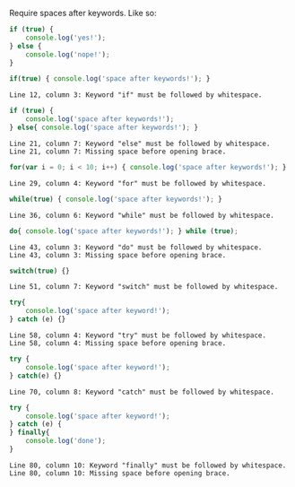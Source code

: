 Require spaces after keywords. Like so:

```js
if (true) {
    console.log('yes!');
} else {
    console.log('nope!');
}
```

```js
if(true) { console.log('space after keywords!'); }
```
```output
Line 12, column 3: Keyword "if" must be followed by whitespace.
```

```js
if (true) {
    console.log('space after keywords!');
} else{ console.log('space after keywords!'); }
```
```output
Line 21, column 7: Keyword "else" must be followed by whitespace.
Line 21, column 7: Missing space before opening brace.
```

```js
for(var i = 0; i < 10; i++) { console.log('space after keywords!'); }
```
```output
Line 29, column 4: Keyword "for" must be followed by whitespace.
```

```js
while(true) { console.log('space after keywords!'); }
```
```output
Line 36, column 6: Keyword "while" must be followed by whitespace.
```

```js
do{ console.log('space after keywords!'); } while (true);
```
```output
Line 43, column 3: Keyword "do" must be followed by whitespace.
Line 43, column 3: Missing space before opening brace.
```

```js
switch(true) {}
```
```output
Line 51, column 7: Keyword "switch" must be followed by whitespace.
```

```js
try{
    console.log('space after keyword!');
} catch (e) {}
```
```output
Line 58, column 4: Keyword "try" must be followed by whitespace.
Line 58, column 4: Missing space before opening brace.
```

```js
try {
    console.log('space after keyword!');
} catch(e) {}
```
```output
Line 70, column 8: Keyword "catch" must be followed by whitespace.
```

```js
try {
    console.log('space after keyword!');
} catch (e) {
} finally{
    console.log('done');
}
```
```output
Line 80, column 10: Keyword "finally" must be followed by whitespace.
Line 80, column 10: Missing space before opening brace.
```
